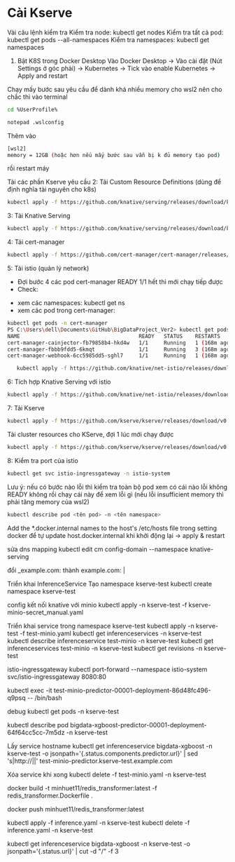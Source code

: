 # Cài Kserve

Vài câu lệnh kiểm tra
Kiểm tra node: kubectl get nodes
Kiểm tra tất cả pod: kubectl get pods --all-namespaces 
Kiểm tra namespaces: kubectl get namespaces


1. Bật K8S trong Docker Desktop
Vào Docker Desktop -> Vào cài đặt (Nút Settings ở góc phải) -> Kubernetes -> Tick vào enable Kubernetes -> Apply and restart

Chạy mấy bước sau yêu cầu để dành khá nhiều memory cho wsl2 nên cho chắc thì vào terminal 
   ```bash
   cd %UserProfile%

   notepad .wslconfig 
   ```
Thêm vào
   ```bash
[wsl2]
memory = 12GB (hoặc hơn nếu mấy bước sau vẫn bị k đủ memory tạo pod)
   ```
rồi restart máy

Tải các phần Kserve yêu cầu
2: Tải Custom Resource Definitions (dùng để định nghĩa tài nguyên cho k8s)
   ```bash
   kubectl apply -f https://github.com/knative/serving/releases/download/knative-v1.16.0/serving-crds.yaml  
   ```

3: Tải Knative Serving 
   ```bash
   kubectl apply -f https://github.com/knative/serving/releases/download/knative-v1.16.0/serving-core.yaml  
   ```

4: Tải cert-manager 
   ```bash
   kubectl apply -f https://github.com/cert-manager/cert-manager/releases/download/v1.16.1/cert-manager.yaml 
   ```

5: Tải istio (quản lý network)
- Đợi bước 4 các pod cert-manager READY 1/1 hết thì mới chạy tiếp được
- Check:
+ xem các namespaces: kubectl get ns
+ xem các pod trong cert-manager: 
```bash
kubectl get pods -n cert-manager
PS C:\Users\dell\Documents\GitHub\BigDataProject_Ver2> kubectl get pods -n cert-manager
NAME                                      READY   STATUS    RESTARTS       AGE
cert-manager-cainjector-fb79858b4-hkd4w   1/1     Running   1 (168m ago)   27h
cert-manager-fbbb9fdd5-6kmqt              1/1     Running   3 (168m ago)   27h
cert-manager-webhook-6cc5985dd5-sghl7     1/1     Running   1 (168m ago)   27h
```

   
```bash
   kubectl apply -f https://github.com/knative/net-istio/releases/download/knative-v1.16.0/istio.yaml
```

6: Tích hợp Knative Serving với istio
   ```bash
kubectl apply -f https://github.com/knative/net-istio/releases/download/knative-v1.16.0/net-istio.yaml
   ```
7: Tải Kserve
```bash
kubectl apply -f https://github.com/kserve/kserve/releases/download/v0.13.1/kserve.yaml
```

Tải cluster resources cho KServe, đợi 1 lúc mới chạy được
  ```bash
kubectl apply -f https://github.com/kserve/kserve/releases/download/v0.13.1/kserve-cluster-resources.yaml
   ```

8: Kiểm tra port của istio
```bash
kubectl get svc istio-ingressgateway -n istio-system 
```

Lưu ý: nếu có bước nào lỗi thì kiểm tra toàn bộ pod xem có cái nào lỗi không READY không rồi chạy cái này để xem lỗi gì (nếu lỗi insufficient memory thì phải tăng memory của wsl2)
```bash
kubectl describe pod <tên pod> -n <tên namespace>
```

 Add the *.docker.internal names to the host's /etc/hosts file trong setting docker để tự update host.docker.internal khi khởi động lại -> apply & restart

sửa dns mapping 
kubectl edit cm config-domain --namespace knative-serving

đổi _example.com: thành example.com: |

Triển khai InferenceService
Tạo namespace kserve-test
kubectl create namespace kserve-test


config kết nối knative với minio
kubectl apply -n kserve-test -f kserve-minio-secret_manual.yaml



Triển khai service trong namespace kserve-test
kubectl apply -n kserve-test -f test-minio.yaml
kubectl get inferenceservices -n kserve-test  
kubectl describe inferenceservice test-minio -n kserve-test
kubectl get inferenceservices test-minio -n kserve-test
kubectl get revisions -n kserve-test


istio-ingressgateway
kubectl port-forward --namespace istio-system svc/istio-ingressgateway 8080:80

kubectl exec -it test-minio-predictor-00001-deployment-86d48fc496-q9psq -- /bin/bash

debug
kubectl get pods -n kserve-test

kubectl describe pod bigdata-xgboost-predictor-00001-deployment-64f64cc5cc-7m5dz -n kserve-test


Lấy service hostname
kubectl get inferenceservice bigdata-xgboost -n kserve-test -o jsonpath='{.status.components.predictor.url}' | sed 's|http://||'
test-minio-predictor.kserve-test.example.com


Xóa service khi xong
kubectl delete -f test-minio.yaml -n kserve-test

docker build -t minhuet11/redis_transformer:latest -f redis_transformer.Dockerfile .

docker push minhuet11/redis_transformer:latest

kubectl apply -f inference.yaml -n kserve-test
kubectl delete -f inference.yaml -n kserve-test


kubectl get inferenceservice bigdata-xgboost -n kserve-test -o jsonpath='{.status.url}' | cut -d "/" -f 3